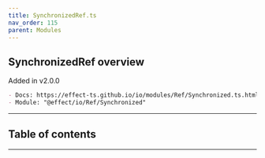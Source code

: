 ```yaml
---
title: SynchronizedRef.ts
nav_order: 115
parent: Modules
---
```


## SynchronizedRef overview

Added in v2.0.0

```md
- Docs: https://effect-ts.github.io/io/modules/Ref/Synchronized.ts.html
- Module: "@effect/io/Ref/Synchronized"
```

---

<h2 class="text-delta">Table of contents</h2>

---

